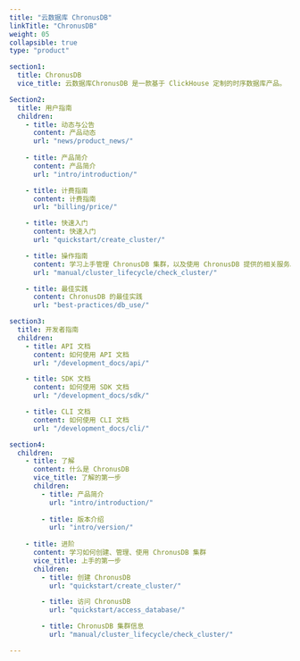 ```yaml
---
title: "云数据库 ChronusDB"
linkTitle: "ChronusDB"
weight: 05
collapsible: true
type: "product"

section1:
  title: ChronusDB
  vice_title: 云数据库ChronusDB 是一款基于 ClickHouse 定制的时序数据库产品。

Section2:
  title: 用户指南
  children:
    - title: 动态与公告
      content: 产品动态
      url: "news/product_news/"
 
    - title: 产品简介
      content: 产品简介
      url: "intro/introduction/"

    - title: 计费指南
      content: 计费指南
      url: "billing/price/"

    - title: 快速入门
      content: 快速入门
      url: "quickstart/create_cluster/"

    - title: 操作指南
      content: 学习上手管理 ChronusDB 集群，以及使用 ChronusDB 提供的相关服务。
      url: "manual/cluster_lifecycle/check_cluster/"

    - title: 最佳实践
      content: ChronusDB 的最佳实践
      url: "best-practices/db_use/"

section3:
  title: 开发者指南
  children:
    - title: API 文档
      content: 如何使用 API 文档
      url: "/development_docs/api/"

    - title: SDK 文档
      content: 如何使用 SDK 文档
      url: "/development_docs/sdk/"

    - title: CLI 文档
      content: 如何使用 CLI 文档
      url: "/development_docs/cli/"

section4:
  children:
    - title: 了解
      content: 什么是 ChronusDB
      vice_title: 了解的第一步
      children:
        - title: 产品简介
          url: "intro/introduction/"
        
        - title: 版本介绍
          url: "intro/version/"
    
    - title: 进阶
      content: 学习如何创建、管理、使用 ChronusDB 集群
      vice_title: 上手的第一步
      children: 
        - title: 创建 ChronusDB
          url: "quickstart/create_cluster/"

        - title: 访问 ChronusDB
          url: "quickstart/access_database/"

        - title: ChronusDB 集群信息
          url: "manual/cluster_lifecycle/check_cluster/"

---
```



<!-- type: "product" 这个参数表明这是一个产品index页面 -->
<!-- section1 为产品index页面 主标题 副标题 video  video_img为视频图片  -->
<!-- section2 为产品index页面 第一个大块的用户文档配置  -->
<!-- section3 为产品index页面 第二个大块的开发者文档配置  -->
<!-- section4 为产品index页面 第三个大块的学习路径配置  -->